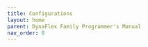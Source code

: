 ```yaml
---
title: Configurations
layout: home
parent: DynaFlex Family Programmer's Manual
nav_order: 8
---
```

